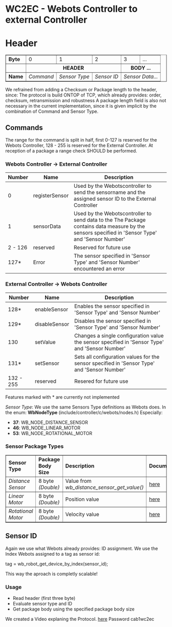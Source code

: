 # WC2EC - Webots Controller to external Controller 

# Header

<table border="1">
	<tr>
		<td><b>Byte</b></td>
		<td colspan="8">0</td>
		<td colspan="8">1</td>
		<td colspan="8">2</td>
		<td colspan="8">3</td>
		<td colspan="1">...</td>
	</tr>
	<tr>
		<td colspan="1"></td>
		<td colspan="24"><b><center>HEADER</center></b></td>
		<td colspan="9"><b><center>BODY ...</center></b></td>
	</tr>
	<tr>
		<td><b>Name</b></td>
		<td colspan="8"><i>Command</i></td>
		<td colspan="8"><i>Sensor Type</i></td>
		<td colspan="8"><i>Sensor ID</i></td>
		<td colspan="9"><i>Sensor Data...</i></td>
	</tr>
</table>

We refrained from adding a Checksum or Package length to the header, since:
The protocol is build ONTOP of TCP, which already provides: 
order, checksum, retransmission and robustness
A package length field is also not necessary in the current implementation, since it is given implicit by the combination of Command and Sensor Type.

## Commands
The range for the command is split in half, first 0-127 is reserved for the Webots Controller, 128 - 255 is reserved for the External Controller. At reception of a package a range check SHOULD be performed. 
### Webots Controller -> External Controller 
|  Number             |      Name                    | Description|
|----------------|----------|-----------------------|
|0| registerSensor| Used by the Webotscontroller to send the sensorname and the assigned sensor ID to the External Controller|
|1| sensorData| Used by the Webotscontroller to send data to the The Package contains data measure by the sensors specified in 'Sensor Type' and 'Sensor Number'|
| 2 - 126 | reserved | Reserved for future use |
| 127* | Error | The sensor specified in 'Sensor Type' and 'Sensor Number' encountered an error |
### External Controller -> Webots Controller
|  Number             |      Name                    | Description|
|----------------|----------|-----------------------|
|128*| enableSensor | Enables the sensor specified in 'Sensor Type' and 'Sensor Number' |
|129*| disableSensor|  Disables the sensor specified in 'Sensor Type' and 'Sensor Number' |
|130| setValue | Changes a single configuration value the sensor specified in 'Sensor Type' and 'Sensor Number' |
|131*| setSensor | Sets all configuration values for the sensor specified in 'Sensor Type' and 'Sensor Number' |
|132 - 255 | reserved | Resered for future use |
Features marked with * are currently not implemented




<i>Sensor Type</i>:
We use the same Sensors Type definitions as Webots does.
In the enum: <b>WbNodeType</b> (include/controller/c/webots/nodes.h)
 Especially:


<ul>
	<li><b>37</b>: WB_NODE_DISTANCE_SENSOR</li>
	<li><b>46</b>: WB_NODE_LINEAR_MOTOR</li>
	<li><b>53</b>: WB_NODE_ROTATIONAL_MOTOR</li>
</ul>

<h3>Sensor Package Types</h3>
<table border="1">
	<tr>
		<td><b>Sensor Type</b></td>
		<td><b>Package Body Size</b></td>
		<td><b>Description</b></td>
		<td><b>Documentation</b></td>
	</tr>
	<tr>
		<td><i>Distance Sensor</i></td>
		<td>8 byte <i>(Double)</i></td>
		<td>Value from  <i>wb_distance_sensor_get_value() </i></td>
		<td><a href="https://cyberbotics.com/doc/reference/distancesensor#wb_distance_sensor_get_value">here</a></td>
	</tr>
		<tr>
		<td><i>Linear Motor</i></td>
		<td>8 byte <i>(Double)</i></td>
		<td>Position value </i></td>
		<td><a href="https://cyberbotics.com/doc/reference/linearmotor">here</a></td>
	</tr>
		<tr>
		<td><i>Rotational Motor</i></td>
		<td>8 byte <i>(Double)</i></td>
		<td>Velocity value </i></td>
		<td><a href="https://cyberbotics.com/doc/reference/rotationalmotor">here</a></td>
	</tr>
	</table>

## Sensor ID

Again we use what Webots already provides: ID assignment. 
We use the Index Webots assigned to a tag as sensor id:

tag = wb_robot_get_device_by_index(sensor_id);

This way the aproach is completly scalable!

<h3>Usage</h3>
<ul>
	<li>Read header (first three byte)</li>
	<li>Evaluate sensor type and ID</li>
	<li>Get package body using the specified package body size</li>
</ul>

We created a Video explaning the Protocol. <a href="https://tubcloud.tu-berlin.de/s/GicfSHsYgn4D83Q">here</a> Password cab1wc2ec
